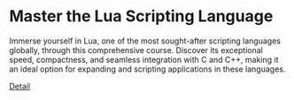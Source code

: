 # Master the Lua Scripting Language

Immerse yourself in Lua, one of the most sought-after scripting languages globally, through this comprehensive course. Discover its exceptional speed, compactness, and seamless integration with C and C++, making it an ideal option for expanding and scripting applications in these languages. 

[Detail](https://eduitfree.com/course/master-the-lua-scripting-language)